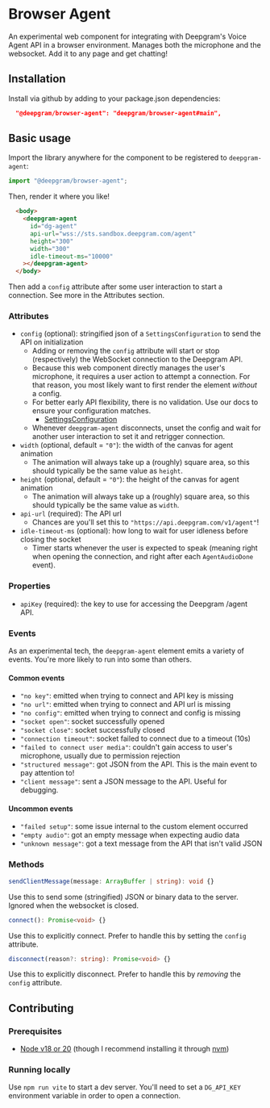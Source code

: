 # Browser Agent

An experimental web component for integrating with Deepgram's Voice Agent API in a browser environment. Manages both the microphone and the websocket. Add it to any page and get chatting!

## Installation

Install via github by adding to your package.json dependencies:

```json
  "@deepgram/browser-agent": "deepgram/browser-agent#main",
```

## Basic usage

Import the library anywhere for the component to be registered to `deepgram-agent`:

```js
import "@deepgram/browser-agent";
```

Then, render it where you like!

```html
  <body>
    <deepgram-agent
      id="dg-agent"
      api-url="wss://sts.sandbox.deepgram.com/agent"
      height="300"
      width="300"
      idle-timeout-ms="10000"
    ></deepgram-agent>
  </body>
```

Then add a `config` attribute after some user interaction to start a connection. See more in the
Attributes section.

### Attributes


- `config` (optional): stringified json of a `SettingsConfiguration` to send the API on initialization
  - Adding or removing the `config` attribute will start or stop (respectively) the WebSocket
    connection to the Deepgram API.
  - Because this web component directly manages the user's microphone, it requires a user action to
    attempt a connection. For that reason, you most likely want to first render the element
    _without_ a config.
  - For better early API flexibility, there is no validation. Use our docs to ensure your
    configuration matches.
    - [SettingsConfiguration](https://developers.deepgram.com/docs/voice-agent-settings-configuration)
  - Whenever `deepgram-agent` disconnects, unset the config and wait for another user interaction to
    set it and retrigger connection.
- `width` (optional, default = `"0"`): the width of the canvas for agent animation
  - The animation will always take up a (roughly) square area, so this should typically be the same
    value as `height`.
- `height` (optional, default = `"0"`): the height of the canvas for agent animation
  - The animation will always take up a (roughly) square area, so this should typically be the same
    value as `width`.
- `api-url` (required): The API url
  - Chances are you'll set this to `"https://api.deepgram.com/v1/agent"`!
- `idle-timeout-ms` (optional): how long to wait for user idleness before closing the socket
  - Timer starts whenever the user is expected to speak (meaning right when opening the connection,
    and right after each `AgentAudioDone` event).

### Properties

- `apiKey` (required): the key to use for accessing the Deepgram /agent API.

### Events

As an experimental tech, the `deepgram-agent` element emits a variety of events. You're more likely
to run into some than others.

#### Common events

- `"no key"`: emitted when trying to connect and API key is missing
- `"no url"`: emitted when trying to connect and API url is missing
- `"no config"`: emitted when trying to connect and config is missing
- `"socket open"`: socket successfully opened
- `"socket close"`: socket successfully closed
- `"connection timeout"`: socket failed to connect due to a timeout (10s)
- `"failed to connect user media"`: couldn't gain access to user's microphone, usually due to
  permission rejection
- `"structured message"`: got JSON from the API. This is the main event to pay attention to!
- `"client message"`: sent a JSON message to the API. Useful for debugging.

#### Uncommon events

- `"failed setup"`: some issue internal to the custom element occurred
- `"empty audio"`: got an empty message when expecting audio data
- `"unknown message"`: got a text message from the API that isn't valid JSON

### Methods

```ts
sendClientMessage(message: ArrayBuffer | string): void {}
```

Use this to send some (stringified) JSON or binary data to the server. Ignored when the websocket is
closed.

```ts
connect(): Promise<void> {}
```

Use this to explicitly connect. Prefer to handle this by setting the `config` attribute.

```ts
disconnect(reason?: string): Promise<void> {}
```

Use this to explicitly disconnect. Prefer to handle this by _removing_ the `config` attribute.

## Contributing

### Prerequisites

- [Node v18 or 20](https://nodejs.org/en/download/) (though I recommend installing it through
  [nvm](https://github.com/nvm-sh/nvm#installing-and-updating))

### Running locally

Use `npm run vite` to start a dev server. You'll need to set a `DG_API_KEY` environment variable in
order to open a connection.
